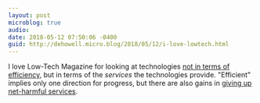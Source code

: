 ```yaml
---
layout: post
microblog: true
audio: 
date: 2018-05-12 07:50:06 -0400
guid: http://dehowell.micro.blog/2018/05/12/i-love-lowtech.html
---
```

I love Low-Tech Magazine for looking at technologies [not in terms of efficiency](http://www.lowtechmagazine.com/2018/01/bedazzled-by-energy-efficiency.html), but in terms of the _services_ the technologies provide. "Efficient" implies only one direction for progress, but there are also gains in [giving up net-harmful services](http://www.lowtechmagazine.com/2015/10/can-the-internet-run-on-renewable-energy.html).
